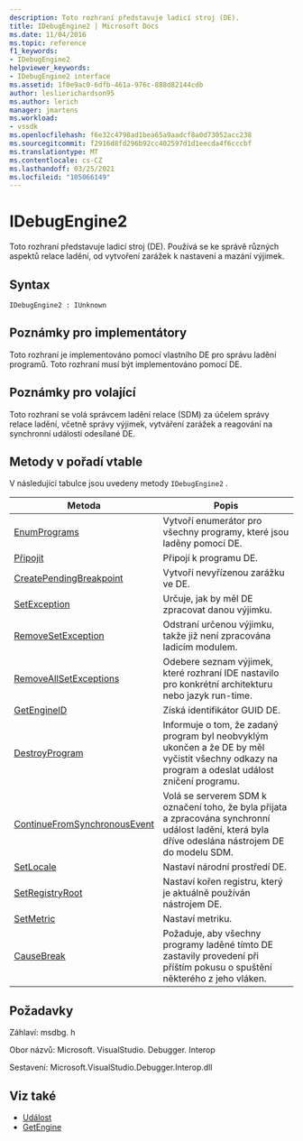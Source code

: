 ```yaml
---
description: Toto rozhraní představuje ladicí stroj (DE).
title: IDebugEngine2 | Microsoft Docs
ms.date: 11/04/2016
ms.topic: reference
f1_keywords:
- IDebugEngine2
helpviewer_keywords:
- IDebugEngine2 interface
ms.assetid: 1f0e9ac0-6dfb-461a-976c-888d82144cdb
author: leslierichardson95
ms.author: lerich
manager: jmartens
ms.workload:
- vssdk
ms.openlocfilehash: f6e32c4798ad1bea65a9aadcf8a0d73052acc238
ms.sourcegitcommit: f2916d8fd296b92cc402597d1d1eecda4f6cccbf
ms.translationtype: MT
ms.contentlocale: cs-CZ
ms.lasthandoff: 03/25/2021
ms.locfileid: "105066149"
---
```

# <a name="idebugengine2"></a>IDebugEngine2
Toto rozhraní představuje ladicí stroj (DE). Používá se ke správě různých aspektů relace ladění, od vytvoření zarážek k nastavení a mazání výjimek.

## <a name="syntax"></a>Syntax

```
IDebugEngine2 : IUnknown
```

## <a name="notes-for-implementers"></a>Poznámky pro implementátory
 Toto rozhraní je implementováno pomocí vlastního DE pro správu ladění programů. Toto rozhraní musí být implementováno pomocí DE.

## <a name="notes-for-callers"></a>Poznámky pro volající
 Toto rozhraní se volá správcem ladění relace (SDM) za účelem správy relace ladění, včetně správy výjimek, vytváření zarážek a reagování na synchronní události odesílané DE.

## <a name="methods-in-vtable-order"></a>Metody v pořadí vtable
 V následující tabulce jsou uvedeny metody `IDebugEngine2` .

|Metoda|Popis|
|------------|-----------------|
|[EnumPrograms](../../../extensibility/debugger/reference/idebugengine2-enumprograms.md)|Vytvoří enumerátor pro všechny programy, které jsou laděny pomocí DE.|
|[Připojit](../../../extensibility/debugger/reference/idebugengine2-attach.md)|Připojí k programu DE.|
|[CreatePendingBreakpoint](../../../extensibility/debugger/reference/idebugengine2-creatependingbreakpoint.md)|Vytvoří nevyřízenou zarážku ve DE.|
|[SetException](../../../extensibility/debugger/reference/idebugengine2-setexception.md)|Určuje, jak by měl DE zpracovat danou výjimku.|
|[RemoveSetException](../../../extensibility/debugger/reference/idebugengine2-removesetexception.md)|Odstraní určenou výjimku, takže již není zpracována ladicím modulem.|
|[RemoveAllSetExceptions](../../../extensibility/debugger/reference/idebugengine2-removeallsetexceptions.md)|Odebere seznam výjimek, které rozhraní IDE nastavilo pro konkrétní architekturu nebo jazyk run-time.|
|[GetEngineID](../../../extensibility/debugger/reference/idebugengine2-getengineid.md)|Získá identifikátor GUID DE.|
|[DestroyProgram](../../../extensibility/debugger/reference/idebugengine2-destroyprogram.md)|Informuje o tom, že zadaný program byl neobvyklým ukončen a že DE by měl vyčistit všechny odkazy na program a odeslat událost zničení programu.|
|[ContinueFromSynchronousEvent](../../../extensibility/debugger/reference/idebugengine2-continuefromsynchronousevent.md)|Volá se serverem SDM k označení toho, že byla přijata a zpracována synchronní událost ladění, která byla dříve odeslána nástrojem DE do modelu SDM.|
|[SetLocale](../../../extensibility/debugger/reference/idebugengine2-setlocale.md)|Nastaví národní prostředí DE.|
|[SetRegistryRoot](../../../extensibility/debugger/reference/idebugengine2-setregistryroot.md)|Nastaví kořen registru, který je aktuálně používán nástrojem DE.|
|[SetMetric](../../../extensibility/debugger/reference/idebugengine2-setmetric.md)|Nastaví metriku.|
|[CauseBreak](../../../extensibility/debugger/reference/idebugengine2-causebreak.md)|Požaduje, aby všechny programy laděné tímto DE zastavily provedení při příštím pokusu o spuštění některého z jeho vláken.|

## <a name="requirements"></a>Požadavky
 Záhlaví: msdbg. h

 Obor názvů: Microsoft. VisualStudio. Debugger. Interop

 Sestavení: Microsoft.VisualStudio.Debugger.Interop.dll

## <a name="see-also"></a>Viz také
- [Událost](../../../extensibility/debugger/reference/idebugeventcallback2-event.md)
- [GetEngine](../../../extensibility/debugger/reference/idebugenginecreateevent2-getengine.md)
